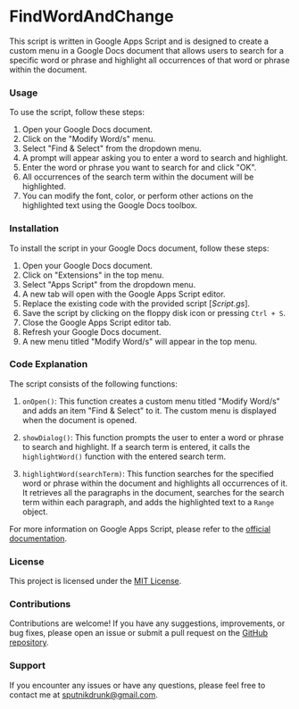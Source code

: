 # FindWordAndChange
This script is written in Google Apps Script and is designed to create a custom menu in a Google Docs document that allows users to search for a specific word or phrase and highlight all occurrences of that word or phrase within the document.

### Usage

To use the script, follow these steps:

1. Open your Google Docs document.
2. Click on the "Modify Word/s" menu.
3. Select "Find & Select" from the dropdown menu.
4. A prompt will appear asking you to enter a word to search and highlight.
5. Enter the word or phrase you want to search for and click "OK".
6. All occurrences of the search term within the document will be highlighted.
7. You can modify the font, color, or perform other actions on the highlighted text using the Google Docs toolbox.

### Installation

To install the script in your Google Docs document, follow these steps:

1. Open your Google Docs document.
2. Click on "Extensions" in the top menu.
3. Select "Apps Script" from the dropdown menu.
4. A new tab will open with the Google Apps Script editor.
5. Replace the existing code with the provided script [*Script.gs*].
6. Save the script by clicking on the floppy disk icon or pressing `Ctrl + S`.
7. Close the Google Apps Script editor tab.
8. Refresh your Google Docs document.
9. A new menu titled "Modify Word/s" will appear in the top menu.

### Code Explanation

The script consists of the following functions:

1. `onOpen()`: This function creates a custom menu titled "Modify Word/s" and adds an item "Find & Select" to it. The custom menu is displayed when the document is opened.

2. `showDialog()`: This function prompts the user to enter a word or phrase to search and highlight. If a search term is entered, it calls the `highlightWord()` function with the entered search term.

3. `highlightWord(searchTerm)`: This function searches for the specified word or phrase within the document and highlights all occurrences of it. It retrieves all the paragraphs in the document, searches for the search term within each paragraph, and adds the highlighted text to a `Range` object.

For more information on Google Apps Script, please refer to the [official documentation](https://developers.google.com/apps-script/overview).

### License

This project is licensed under the [MIT License](LICENSE).

### Contributions

Contributions are welcome! If you have any suggestions, improvements, or bug fixes, please open an issue or submit a pull request on the [GitHub repository](link-to-your-repository).

### Support

If you encounter any issues or have any questions, please feel free to contact me at sputnikdrunk@gmail.com.
